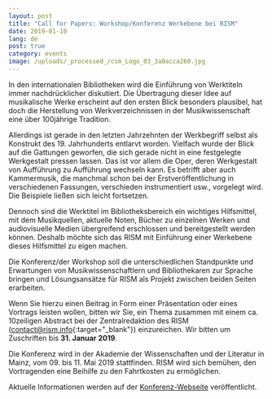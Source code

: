 ```yaml
---
layout: post
title: "Call for Papers: Workshop/Konferenz Werkebene bei RISM"
date: 2019-01-10
lang: de
post: true
category: events
image: /uploads/_processed_/csm_Logo_03_3a0acca260.jpg
---
```



In den internationalen Bibliotheken wird die Einführung von Werktiteln immer nachdrücklicher diskutiert. Die Übertragung dieser Idee auf musikalische Werke erscheint auf den ersten Blick besonders plausibel, hat doch die Herstellung von Werkverzeichnissen in der Musikwissenschaft eine über 100jährige Tradition.

Allerdings ist gerade in den letzten Jahrzehnten der Werkbegriff selbst als Konstrukt des 19. Jahrhunderts entlarvt worden. Vielfach wurde der Blick auf die Gattungen geworfen, die sich gerade nicht in eine festgelegte Werkgestalt pressen lassen. Das ist vor allem die Oper, deren Werkgestalt von Aufführung zu Aufführung wechseln kann. Es betrifft aber auch Kammermusik, die manchmal schon bei der Erstveröffentlichung in verschiedenen Fassungen, verschieden instrumentiert usw., vorgelegt wird. Die Beispiele ließen sich leicht fortsetzen.

Dennoch sind die Werktitel im Bibliotheksbereich ein wichtiges Hilfsmittel, mit dem Musikquellen, aktuelle Noten, Bücher zu einzelnen Werken und audiovisuelle Medien übergreifend erschlossen und bereitgestellt werden können. Deshalb möchte sich das RISM mit Einführung einer Werkebene dieses Hilfsmittel zu eigen machen.

Die Konferenz/der Workshop soll die unterschiedlichen Standpunkte und Erwartungen von Musikwissenschaftlern und Bibliothekaren zur Sprache bringen und Lösungsansätze für RISM als Projekt zwischen beiden Seiten erarbeiten.

Wenn Sie hierzu einen Beitrag in Form einer Präsentation oder eines Vortrags leisten wollen, bitten wir Sie, ein Thema zusammen mit einem ca. 10zeiligen Abstract bei der Zentralredaktion des RISM ([contact@rism.info](http://contact@rism.info){:target="_blank"}) einzureichen. Wir bitten um Zuschriften bis **31. Januar 2019**.

Die Konferenz wird in der Akademie der Wissenschaften und der Literatur in Mainz, vom 09. bis 11. Mai 2019 stattfinden. RISM wird sich bemühen, den Vortragenden eine Beihilfe zu den Fahrtkosten zu ermöglichen.

Aktuelle Informationen werden auf der [Konferenz-Webseite](/de/publikationen/werkebene-2019.html) veröffentlicht.

<script type="text/javascript">var switchTo5x=true;</script><script type="text/javascript" src="http://w.sharethis.com/button/buttons.js"></script><script type="text/javascript">stLight.options({publisher: "9b601438-1ce1-49d8-bfd7-9cff5df54c17", doNotHash: false, doNotCopy: false, hashAddressBar: false});</script>